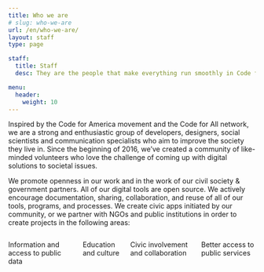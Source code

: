```yaml
---
title: Who we are
# slug: who-we-are
url: /en/who-we-are/
layout: staff
type: page

staff:
  title: Staff
  desc: They are the people that make everything run smoothly in Code for Romania. Thanks to their efforts we are now the biggest civic tech community in Romania and one the largest in the world.

menu:
  header:
    weight: 10
---
```

Inspired by the Code for America movement and the Code for All network, we are a strong and enthusiastic group of developers, designers, social scientists and communication specialists who aim to improve the society they live in. Since the beginning of 2016, we’ve created a community of like-minded volunteers who love the challenge of coming up with digital solutions to societal issues.

We promote openness in our work and in the work of our civil society & government partners. All of our digital tools are open source. We actively encourage documentation, sharing, collaboration, and reuse of all of our tools, programs, and processes. We create civic apps initiated by our community, or we partner with NGOs and public institutions in order to create projects in the following areas:

<div class="columns has-text-weight-bold has-text-centered">
  <div class="column">
    <p class="has-text-primary">
      <i class="fas fa-3x fa-info-circle" aria-hidden="true"></i>
    </p>
    <p>Information and access to public data</p>
  </div>
  <div class="column">
    <p class="has-text-primary">
      <i class="fas fa-3x fa-book-reader" aria-hidden="true"></i>
    </p>
    <p>Education and culture</p>
  </div>
  <div class="column">
    <p class="has-text-primary">
      <i class="fas fa-3x fa-link" aria-hidden="true"></i>
    </p>
    <p>Civic involvement and collaboration</p>
  </div>
  <div class="column">
    <p class="has-text-primary">
      <i class="fas fa-3x fa-key" aria-hidden="true"></i>
    </p>
    <p>Better access to public services</p>
  </div>
</div>

